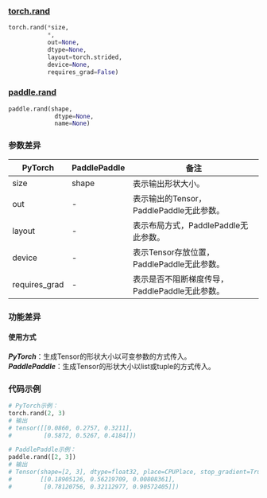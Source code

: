 ### [torch.rand](https://pytorch.org/docs/stable/generated/torch.rand.html?highlight=rand#torch.rand)

```python
torch.rand(*size,
           *,
           out=None,
           dtype=None,
           layout=torch.strided,
           device=None,
           requires_grad=False)
```

### [paddle.rand](https://www.paddlepaddle.org.cn/documentation/docs/zh/api/paddle/tensor/creation/rand_cn.html#rand)

```python
paddle.rand(shape,
             dtype=None,
             name=None)
```
### 参数差异
| PyTorch       | PaddlePaddle | 备注                                                   |
| ------------- | ------------ | ------------------------------------------------------ |
| size          | shape        | 表示输出形状大小。                                     |
| out           | -            | 表示输出的Tensor，PaddlePaddle无此参数。               |
| layout        | -            | 表示布局方式，PaddlePaddle无此参数。                   |
| device        | -            | 表示Tensor存放位置，PaddlePaddle无此参数。                   |
| requires_grad | -            | 表示是否不阻断梯度传导，PaddlePaddle无此参数。 |

### 功能差异

#### 使用方式
***PyTorch***：生成Tensor的形状大小以可变参数的方式传入。  
***PaddlePaddle***：生成Tensor的形状大小以list或tuple的方式传入。


### 代码示例
``` python
# PyTorch示例：
torch.rand(2, 3)
# 输出
# tensor([[0.0860, 0.2757, 0.3211],
#         [0.5872, 0.5267, 0.4184]])
```

``` python
# PaddlePaddle示例：
paddle.rand([2, 3])
# 输出
# Tensor(shape=[2, 3], dtype=float32, place=CPUPlace, stop_gradient=True,
#        [[0.18905126, 0.56219709, 0.00808361],
#         [0.78120756, 0.32112977, 0.90572405]])
```
